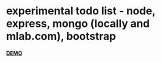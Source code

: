 # experimental todo list - node, express, mongo (locally and mlab.com), bootstrap 

#### [DEMO](https://node-mongo-todo-list.herokuapp.com/)
